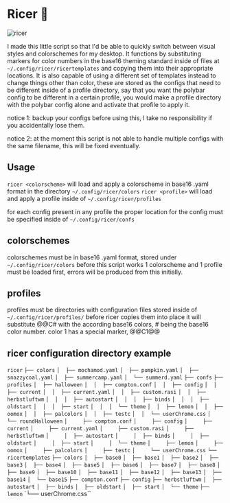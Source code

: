 # Ricer 🍚
![ricer](/ricer.gif)

I made this little script so that I'd be able to quickly switch between visual styles and colorschemes for my desktop.
It functions by substituting markers for color numbers in the base16 theming standard inside of files at `~/.config/ricer/ricertemplates` and copying them into their appropriate locations. It is also capable of using a different set of templates instead to change things other than color, these are stored as the configs that need to be different inside of a profile directory, say that you want the polybar config to be different in a certain profile, you would make a profile directory with the polybar config alone and activate that profile to apply it.

notice 1: backup your configs before using this, I take no responsibility if you accidentally lose them.

notice 2: at the moment this script is not able to handle multiple configs with the same filename, this will be fixed eventually.

## Usage

`ricer <colorscheme>` will load and apply a colorscheme in base16 .yaml format in the directory `~/.config/ricer/colors`
`ricer <profile>` will load and apply a profile inside of `~/.config/ricer/profiles`

for each config present in any profile the proper location for the config must be specified inside of `~/.config/ricer/confs` 

## colorschemes
colorschemes must be in base16 .yaml format, stored under `~/.config/ricer/colors`
before this script works 1 colorscheme and 1 profile must be loaded first, errors will be produced from this initially.

## profiles
profiles must be directories with configuration files stored inside of `~/.config/ricer/profiles/` 
before ricer copies them into place it will substitute @@C# with the according base16 colors, # being the base16 color number.
color 1 has a special marker, @@C1@@

## ricer configuration directory example

`ricer`
`├── colors`
`│  ├── mochamod.yaml`
`│  ├── pumpkin.yaml`
`│  ├── snazzycoal.yaml`
`│  ├── summercamp.yaml`
`│  └── summerd.yaml`
`├── confs`
`├── profiles`
`│  ├── halloween`
`│  │  ├── compton.conf`
`│  │  ├── config`
`│  │  ├── current`
`│  │  ├── current.yaml`
`│  │  ├── custom.rasi`
`│  │  ├── herbstluftwm`
`│  │  │  ├── autostart`
`│  │  │  ├── binds`
`│  │  │  ├── oldstart`
`│  │  │  ├── start`
`│  │  │  └── theme`
`│  │  ├── lemon`
`│  │  ├── oomox`
`│  │  ├── palcolors`
`│  │  ├── testc`
`│  │  └── userChrome.css`
`│  └── roundHalloween`
`│     ├── compton.conf`
`│     ├── config`
`│     ├── current`
`│     ├── current.yaml`
`│     ├── custom.rasi`
`│     ├── herbstluftwm`
`│     │  ├── autostart`
`│     │  ├── binds`
`│     │  ├── oldstart`
`│     │  ├── start`
`│     │  └── theme`
`│     ├── lemon`
`│     ├── oomox`
`│     ├── palcolors`
`│     ├── testc`
`│     └── userChrome.css`
`└── ricertemplates`
   `├── colors`
   `│  ├── base0`
   `│  ├── base1`
   `│  ├── base2`
   `│  ├── base3`
   `│  ├── base4`
   `│  ├── base5`
   `│  ├── base6`
   `│  ├── base7`
   `│  ├── base8`
   `│  ├── base9`
   `│  ├── base10`
   `│  ├── base11`
   `│  ├── base12`
   `│  ├── base13`
   `│  ├── base14`
   `│  └── base15`
   `├── compton.conf`
   `├── config`
   `├── herbstluftwm`
   `│  ├── autostart`
   `│  ├── binds`
   `│  ├── oldstart`
   `│  ├── start`
   `│  └── theme`
   `├── lemon`
   `└── userChrome.css``
